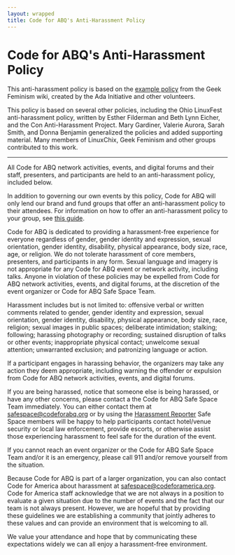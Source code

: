 ```yaml
---
layout: wrapped
title: Code for ABQ's Anti-Harassment Policy
---
```


# Code for ABQ's Anti-Harassment Policy #

This anti-harassment policy is based on the [example policy](http://geekfeminism.wikia.com/wiki/Conference_anti-harassment/Policy) from the Geek Feminism wiki, created by the Ada Initiative and other volunteers.

This policy is based on several other policies, including the Ohio LinuxFest anti-harassment policy, written by Esther Filderman and Beth Lynn Eicher, and the Con Anti-Harassment Project. Mary Gardiner, Valerie Aurora, Sarah Smith, and Donna Benjamin generalized the policies and added supporting material. Many members of LinuxChix, Geek Feminism and other groups contributed to this work.

----------

All Code for ABQ network activities, events, and digital forums and their staff, presenters, and participants are held to an anti-harassment policy, included below.

In addition to governing our own events by this policy, Code for ABQ will only lend our brand and fund groups that offer an anti-harassment policy to their attendees. For information on how to offer an anti-harassment policy to your group, see [this guide](https://docs.google.com/document/d/1Zg2FDt7awgfCmdcbzMwKHMb1A7KDOhs_z7ibCb3TLLQ/edit).

Code for ABQ is dedicated to providing a harassment-free experience for everyone regardless of gender, gender identity and expression, sexual orientation, gender identity, disability, physical appearance, body size, race, age, or religion. We do not tolerate harassment of core members, presenters, and participants in any form. Sexual language and imagery is not appropriate for any Code for ABQ event or network activity, including talks. Anyone in violation of these policies may be expelled from Code for ABQ network activities, events, and digital forums, at the discretion of the event organizer or Code for ABQ Safe Space Team.

Harassment includes but is not limited to: offensive verbal or written comments related to gender, gender identity and expression, sexual orientation, gender identity, disability, physical appearance, body size, race, religion; sexual images in public spaces; deliberate intimidation; stalking; following; harassing photography or recording; sustained disruption of talks or other events; inappropriate physical contact; unwelcome sexual attention; unwarranted exclusion; and patronizing language or action.

If a participant engages in harassing behavior, the organizers may take any action they deem appropriate, including warning the offender or expulsion from Code for ABQ network activities, events, and digital forums. 

If you are being harassed, notice that someone else is being harassed, or have any other concerns, please contact a the Code for ABQ Safe Space Team immediately. You can either contact them at safespace@codeforabq.org or by using the <a href="https://codeforabq.typeform.com/to/Uiirlb">Harassment Reporter</a>  Safe Space members will be happy to help participants contact hotel/venue security or local law enforcement, provide escorts, or otherwise assist those experiencing harassment to feel safe for the duration of the event.

If you cannot reach an event organizer or the Code for ABQ Safe Space Team and/or it is an emergency, please call 911 and/or remove yourself from the situation. 

Because Code for ABQ is part of a larger organization, you can also contact Code for America about harassment at safespace@codeforamerica.org.  Code for America staff acknowledge that we are not always in a position to evaluate a given situation due to the number of events and the fact that our team is not always present. However, we are hopeful that by providing these guidelines we are establishing a community that jointly adheres to these values and can provide an environment that is welcoming to all.

We value your attendance and hope that by communicating these expectations widely we can all enjoy a harassment-free environment.
